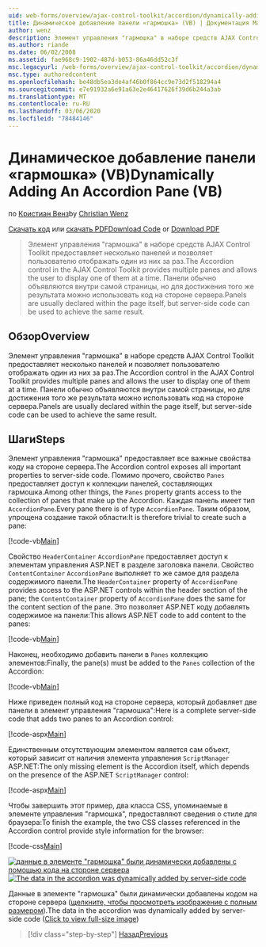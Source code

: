 ```yaml
---
uid: web-forms/overview/ajax-control-toolkit/accordion/dynamically-adding-an-accordion-pane-vb
title: Динамическое добавление панели «гармошка» (VB) | Документация Майкрософт
author: wenz
description: Элемент управления "гармошка" в наборе средств AJAX Control Toolkit предоставляет несколько панелей и позволяет пользователю отображать один из них за раз. Панели обычно объявляются w...
ms.author: riande
ms.date: 06/02/2008
ms.assetid: fae968c9-1902-487d-b053-86a46dd52c3f
msc.legacyurl: /web-forms/overview/ajax-control-toolkit/accordion/dynamically-adding-an-accordion-pane-vb
msc.type: authoredcontent
ms.openlocfilehash: be48db5ea3de4af46b0f864cc9e73d2f518294a4
ms.sourcegitcommit: e7e91932a6e91a63e2e46417626f39d6b244a3ab
ms.translationtype: MT
ms.contentlocale: ru-RU
ms.lasthandoff: 03/06/2020
ms.locfileid: "78484146"
---
```

# <a name="dynamically-adding-an-accordion-pane-vb"></a><span data-ttu-id="653e5-104">Динамическое добавление панели «гармошка» (VB)</span><span class="sxs-lookup"><span data-stu-id="653e5-104">Dynamically Adding An Accordion Pane (VB)</span></span>

<span data-ttu-id="653e5-105">по [Кристиан Венз](https://github.com/wenz)</span><span class="sxs-lookup"><span data-stu-id="653e5-105">by [Christian Wenz](https://github.com/wenz)</span></span>

<span data-ttu-id="653e5-106">[Скачать код](https://download.microsoft.com/download/5/6/d/56d50cef-2011-4c8f-9891-7edc6dc57df9/Accordion2.vb.zip) или [скачать PDF](https://download.microsoft.com/download/6/7/1/6718d452-ff89-4d3f-a90e-c74ec2d636a3/accordion2VB.pdf)</span><span class="sxs-lookup"><span data-stu-id="653e5-106">[Download Code](https://download.microsoft.com/download/5/6/d/56d50cef-2011-4c8f-9891-7edc6dc57df9/Accordion2.vb.zip) or [Download PDF](https://download.microsoft.com/download/6/7/1/6718d452-ff89-4d3f-a90e-c74ec2d636a3/accordion2VB.pdf)</span></span>

> <span data-ttu-id="653e5-107">Элемент управления "гармошка" в наборе средств AJAX Control Toolkit предоставляет несколько панелей и позволяет пользователю отображать один из них за раз.</span><span class="sxs-lookup"><span data-stu-id="653e5-107">The Accordion control in the AJAX Control Toolkit provides multiple panes and allows the user to display one of them at a time.</span></span> <span data-ttu-id="653e5-108">Панели обычно объявляются внутри самой страницы, но для достижения того же результата можно использовать код на стороне сервера.</span><span class="sxs-lookup"><span data-stu-id="653e5-108">Panels are usually declared within the page itself, but server-side code can be used to achieve the same result.</span></span>

## <a name="overview"></a><span data-ttu-id="653e5-109">Обзор</span><span class="sxs-lookup"><span data-stu-id="653e5-109">Overview</span></span>

<span data-ttu-id="653e5-110">Элемент управления "гармошка" в наборе средств AJAX Control Toolkit предоставляет несколько панелей и позволяет пользователю отображать один из них за раз.</span><span class="sxs-lookup"><span data-stu-id="653e5-110">The Accordion control in the AJAX Control Toolkit provides multiple panes and allows the user to display one of them at a time.</span></span> <span data-ttu-id="653e5-111">Панели обычно объявляются внутри самой страницы, но для достижения того же результата можно использовать код на стороне сервера.</span><span class="sxs-lookup"><span data-stu-id="653e5-111">Panels are usually declared within the page itself, but server-side code can be used to achieve the same result.</span></span>

## <a name="steps"></a><span data-ttu-id="653e5-112">Шаги</span><span class="sxs-lookup"><span data-stu-id="653e5-112">Steps</span></span>

<span data-ttu-id="653e5-113">Элемент управления "гармошка" предоставляет все важные свойства коду на стороне сервера.</span><span class="sxs-lookup"><span data-stu-id="653e5-113">The Accordion control exposes all important properties to server-side code.</span></span> <span data-ttu-id="653e5-114">Помимо прочего, свойство `Panes` предоставляет доступ к коллекции панелей, составляющих гармошка.</span><span class="sxs-lookup"><span data-stu-id="653e5-114">Among other things, the `Panes` property grants access to the collection of panes that make up the Accordion.</span></span> <span data-ttu-id="653e5-115">Каждая панель имеет тип `AccordionPane`.</span><span class="sxs-lookup"><span data-stu-id="653e5-115">Every pane there is of type `AccordionPane`.</span></span> <span data-ttu-id="653e5-116">Таким образом, упрощена создание такой области:</span><span class="sxs-lookup"><span data-stu-id="653e5-116">It is therefore trivial to create such a pane:</span></span>

[!code-vb[Main](dynamically-adding-an-accordion-pane-vb/samples/sample1.vb)]

<span data-ttu-id="653e5-117">Свойство `HeaderContainer` `AccordionPane` предоставляет доступ к элементам управления ASP.NET в разделе заголовка панели. Свойство `ContentContainer` `AccordionPane` выполняет то же самое для раздела содержимого панели.</span><span class="sxs-lookup"><span data-stu-id="653e5-117">The `HeaderContainer` property of `AccordionPane` provides access to the ASP.NET controls within the header section of the pane; the `ContentContainer` property of `AccordionPane` does the same for the content section of the pane.</span></span> <span data-ttu-id="653e5-118">Это позволяет ASP.NET коду добавлять содержимое на панели:</span><span class="sxs-lookup"><span data-stu-id="653e5-118">This allows ASP.NET code to add content to the panes:</span></span>

[!code-vb[Main](dynamically-adding-an-accordion-pane-vb/samples/sample2.vb)]

<span data-ttu-id="653e5-119">Наконец, необходимо добавить панели в `Panes` коллекцию элементов:</span><span class="sxs-lookup"><span data-stu-id="653e5-119">Finally, the pane(s) must be added to the `Panes` collection of the Accordion:</span></span>

[!code-vb[Main](dynamically-adding-an-accordion-pane-vb/samples/sample3.vb)]

<span data-ttu-id="653e5-120">Ниже приведен полный код на стороне сервера, который добавляет две панели в элемент управления "гармошка":</span><span class="sxs-lookup"><span data-stu-id="653e5-120">Here is a complete server-side code that adds two panes to an Accordion control:</span></span>

[!code-aspx[Main](dynamically-adding-an-accordion-pane-vb/samples/sample4.aspx)]

<span data-ttu-id="653e5-121">Единственным отсутствующим элементом является сам объект, который зависит от наличия элемента управления `ScriptManager` ASP.NET:</span><span class="sxs-lookup"><span data-stu-id="653e5-121">The only missing element is the Accordion itself, which depends on the presence of the ASP.NET `ScriptManager` control:</span></span>

[!code-aspx[Main](dynamically-adding-an-accordion-pane-vb/samples/sample5.aspx)]

<span data-ttu-id="653e5-122">Чтобы завершить этот пример, два класса CSS, упоминаемые в элементе управления "гармошка", предоставляют сведения о стиле для браузера:</span><span class="sxs-lookup"><span data-stu-id="653e5-122">To finish the example, the two CSS classes referenced in the Accordion control provide style information for the browser:</span></span>

[!code-css[Main](dynamically-adding-an-accordion-pane-vb/samples/sample6.css)]

<span data-ttu-id="653e5-123">[![данные в элементе "гармошка" были динамически добавлены с помощью кода на стороне сервера](dynamically-adding-an-accordion-pane-vb/_static/image2.png)](dynamically-adding-an-accordion-pane-vb/_static/image1.png)</span><span class="sxs-lookup"><span data-stu-id="653e5-123">[![The data in the accordion was dynamically added by server-side code](dynamically-adding-an-accordion-pane-vb/_static/image2.png)](dynamically-adding-an-accordion-pane-vb/_static/image1.png)</span></span>

<span data-ttu-id="653e5-124">Данные в элементе "гармошка" были динамически добавлены кодом на стороне сервера ([щелкните, чтобы просмотреть изображение с полным размером](dynamically-adding-an-accordion-pane-vb/_static/image3.png)).</span><span class="sxs-lookup"><span data-stu-id="653e5-124">The data in the accordion was dynamically added by server-side code ([Click to view full-size image](dynamically-adding-an-accordion-pane-vb/_static/image3.png))</span></span>

> [!div class="step-by-step"]
> [<span data-ttu-id="653e5-125">Назад</span><span class="sxs-lookup"><span data-stu-id="653e5-125">Previous</span></span>](databinding-to-an-accordion-vb.md)
